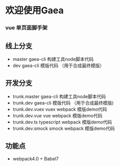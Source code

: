 # 欢迎使用Gaea
### vue 单页面脚手架
## 线上分支
 - master  gaea-cli 构建工具node脚本代码
 - dev     gaea-cli 模版代码 （用于合成最终模版）

## 开发分支
- trunk.master      gaea-cli 构建工具node脚本代码
- trunk.dev         gaea-cli 模版代码 （用于合成最终模版)
- trunk.dev.vuex    vuex webpack 模版demo代码
- trunk.dev.vue     vue webpack 模版demo代码
- trunk.dev.ts      typescript webpack 模版demo代码
- trunk.dev.smock   smock  webpack 模版demo代码


## 功能点
-  webpack4.0 + Babel7



